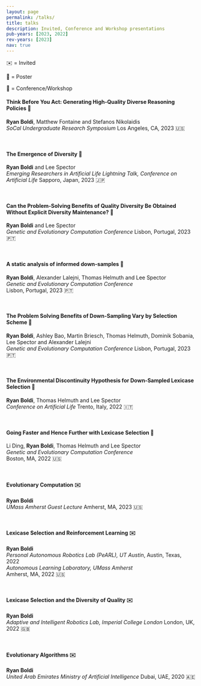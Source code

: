 ```yaml
---
layout: page
permalink: /talks/
title: talks
description: Invited, Conference and Workshop presentations
pub-years: [2023, 2022]
rev-years: [2023]
nav: true
---
```

:envelope: = Invited

 :pushpin: = Poster

:briefcase: = Conference/Workshop

#### Think Before You Act: Generating High-Quality Diverse Reasoning Policies :pushpin:
**Ryan Boldi**, Matthew Fontaine and Stefanos Nikolaidis   
*SoCal Undergraduate Research Symposium*
Los Angeles, CA, 2023 :us:

&nbsp;

#### The Emergence of Diversity  :briefcase:
**Ryan Boldi** and Lee Spector  
*Emerging Researchers in Artificial Life Lightning Talk, Conference on Artificial Life*
Sapporo, Japan, 2023 :jp:

&nbsp;

#### Can the Problem-Solving Benefits of Quality Diversity Be Obtained Without Explicit Diversity Maintenance?  :briefcase:
**Ryan Boldi** and Lee Spector  
*Genetic and Evolutionary Computation Conference*
Lisbon, Portugal, 2023 :portugal:

&nbsp;

#### A static analysis of informed down-samples :pushpin:
**Ryan Boldi**, Alexander Lalejni, Thomas Helmuth and Lee Spector   
*Genetic and Evolutionary Computation Conference*\
Lisbon, Portugal, 2023 :portugal:

&nbsp;

#### The Problem Solving Benefits of Down-Sampling Vary by Selection Scheme :pushpin:
**Ryan Boldi**, Ashley Bao, Martin Briesch, Thomas Helmuth, Dominik Sobania, Lee Spector and Alexander Lalejni  
*Genetic and Evolutionary Computation Conference*
Lisbon, Portugal, 2023 :portugal:

&nbsp;

#### The Environmental Discontinuity Hypothesis for Down-Sampled Lexicase Selection :briefcase:
**Ryan Boldi**, Thomas Helmuth and Lee Spector      
*Conference on Artificial Life*
Trento, Italy, 2022 :it:

&nbsp;

#### Going Faster and Hence Further with Lexicase Selection :pushpin:
Li Ding, **Ryan Boldi**, Thomas Helmuth and Lee Spector     
*Genetic and Evolutionary Computation Conference*\
Boston, MA, 2022 :us:

&nbsp;

#### Evolutionary Computation :envelope:
**Ryan Boldi**  
*UMass Amherst Guest Lecture*
Amherst, MA, 2023 :us:

&nbsp;

#### Lexicase Selection and Reinforcement Learning :envelope:
**Ryan Boldi**  
*Personal Autonomous Robotics Lab (PeARL), UT Austin*, Austin, Texas, 2022    
*Autonomous Learning Laboratory, UMass Amherst*\
Amherst, MA, 2022 :us:


&nbsp;

#### Lexicase Selection and the Diversity of Quality :envelope:
**Ryan Boldi**  
*Adaptive and Intelligent Robotics Lab, Imperial College London*
London, UK, 2022 :uk:

&nbsp;

#### Evolutionary Algorithms :envelope:
**Ryan Boldi**  
*United Arab Emirates Ministry of Artificial Intelligence*
Dubai, UAE, 2020 :united_arab_emirates: